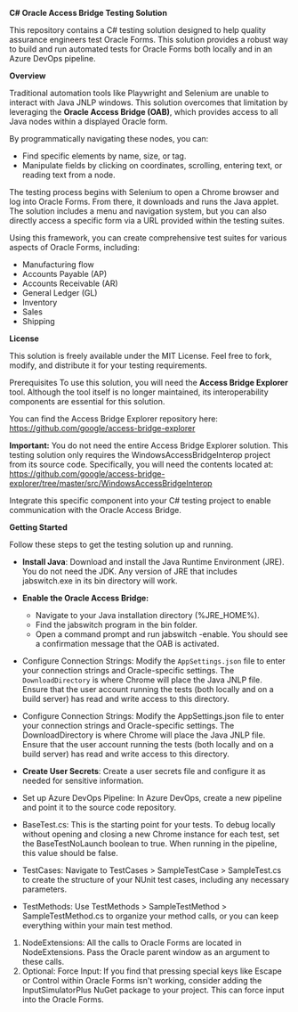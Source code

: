 **C# Oracle Access Bridge Testing Solution**

This repository contains a C# testing solution designed to help quality assurance engineers test Oracle Forms. This solution provides a robust way to build and run automated tests for Oracle Forms both locally and in an Azure DevOps pipeline.

**Overview**

Traditional automation tools like Playwright and Selenium are unable to interact with Java JNLP windows. This solution overcomes that limitation by leveraging the **Oracle Access Bridge (OAB)**, which provides access to all Java nodes within a displayed Oracle form.

By programmatically navigating these nodes, you can:

* Find specific elements by name, size, or tag.
* Manipulate fields by clicking on coordinates, scrolling, entering text, or reading text from a node.

The testing process begins with Selenium to open a Chrome browser and log into Oracle Forms. From there, it downloads and runs the Java applet. The solution includes a menu and navigation system, but you can also directly access a specific form via a URL provided within the testing suites.

Using this framework, you can create comprehensive test suites for various aspects of Oracle Forms, including:
* Manufacturing flow
* Accounts Payable (AP)
* Accounts Receivable (AR)
* General Ledger (GL)
* Inventory
* Sales
* Shipping

**License**

This solution is freely available under the MIT License. Feel free to fork, modify, and distribute it for your testing requirements.

Prerequisites
To use this solution, you will need the **Access Bridge Explorer** tool. Although the tool itself is no longer maintained, its interoperability components are essential for this solution.

You can find the Access Bridge Explorer repository here:
<br>https://github.com/google/access-bridge-explorer

**Important:** You do not need the entire Access Bridge Explorer solution. This testing solution only requires the WindowsAccessBridgeInterop project from its source code. Specifically, you will need the contents located at:
<br>https://github.com/google/access-bridge-explorer/tree/master/src/WindowsAccessBridgeInterop

Integrate this specific component into your C# testing project to enable communication with the Oracle Access Bridge.

**Getting Started**

Follow these steps to get the testing solution up and running.

* **Install Java**: Download and install the Java Runtime Environment (JRE). You do not need the JDK. Any version of JRE that includes jabswitch.exe in its bin directory will work.

* **Enable the Oracle Access Bridge:**
  - Navigate to your Java installation directory (%JRE_HOME%).
  - Find the jabswitch program in the bin folder.
  - Open a command prompt and run jabswitch -enable. You should see a confirmation message that the OAB is activated.

* Configure Connection Strings: Modify the `AppSettings.json` file to enter your connection strings and Oracle-specific settings. The `DownloadDirectory` is where Chrome will place the Java JNLP file. Ensure that the user account running the tests (both locally and on a build server) has read and write access to this directory.

* Configure Connection Strings: Modify the AppSettings.json file to enter your connection strings and Oracle-specific settings. The DownloadDirectory is where Chrome will place the Java JNLP file. Ensure that the user account running the tests (both locally and on a build server) has read and write access to this directory.

* **Create User Secrets**: Create a user secrets file and configure it as needed for sensitive information.

* Set up Azure DevOps Pipeline: In Azure DevOps, create a new pipeline and point it to the source code repository.

* BaseTest.cs: This is the starting point for your tests. To debug locally without opening and closing a new Chrome instance for each test, set the BaseTestNoLaunch boolean to true. When running in the pipeline, this value should be false.

* TestCases: Navigate to TestCases > SampleTestCase > SampleTest.cs to create the structure of your NUnit test cases, including any necessary parameters.

* TestMethods: Use TestMethods > SampleTestMethod > SampleTestMethod.cs to organize your method calls, or you can keep everything within your main test method.
1. NodeExtensions: All the calls to Oracle Forms are located in NodeExtensions. Pass the Oracle parent window as an argument to these calls.
1. Optional: Force Input: If you find that pressing special keys like Escape or Control within Oracle Forms isn't working, consider adding the InputSimulatorPlus NuGet package to your project. This can force input into the Oracle Forms.
